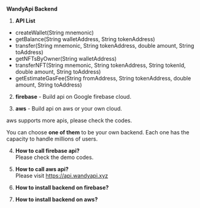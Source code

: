 **WandyApi Backend**

1. **API List**
  - createWallet(String mnemonic)
  - getBalance(String walletAddress, String tokenAddress)
  - transfer(String mnemonic, String tokenAddress, double amount, String toAddress)
  - getNFTsByOwner(String walletAddress)
  - transferNFT(String mnemonic, String tokenAddress, String tokenId, double amount, String toAddress)
  - getEstimateGasFee(String fromAddress, String tokenAddress, double amount, String toAddress)

2. **firebase** - Build api on Google firebase cloud.
  
3. **aws** - Build api on aws or your own cloud.

  aws supports more apis, please check the codes.

You can choose **one of them** to be your own backend. 
Each one has the capacity to handle millions of users.

4. **How to call firebase api?**  
  Please check the demo codes.
   
5. **How to call aws api?**  
  Please visit https://api.wandyapi.xyz

6. **How to install backend on firebase?**


7. **How to install backend on aws?**
